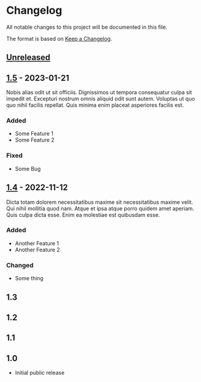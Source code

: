 # Changelog
All notable changes to this project will be documented in this file.

The format is based on
[Keep a Changelog](https://keepachangelog.com/en/1.0.0/).

## [Unreleased]

## [1.5] - 2023-01-21

Nobis alias odit ut sit officiis. Dignissimos ut tempora consequatur culpa sit
impedit et. Excepturi nostrum omnis aliquid odit sunt autem. Voluptas ut quo
quo nihil facilis repellat. Quis minima enim placeat asperiores facilis est.

### Added
- Some Feature 1
- Some Feature 2

### Fixed
- Some Bug

## [1.4] - 2022-11-12

Dicta totam dolorem necessitatibus maxime sit necessitatibus maxime velit. Qui
nihil mollitia quod nam. Atque et ipsa atque porro quidem amet aperiam. Quis
culpa dicta esse. Enim ea molestiae est quibusdam esse.

### Added
- Another Feature 1
- Another Feature 2

### Changed
- Some thing

## 1.3

## 1.2

## 1.1

## 1.0

- Initial public release

[Unreleased]: https://github.com/webcomics/dosage/compare/1.5...HEAD
[1.5]: https://github.com/TobiX/test-actions/compare/1.4...1.5
[1.4]: https://github.com/TobiX/test-actions/compare/1.3...1.4

